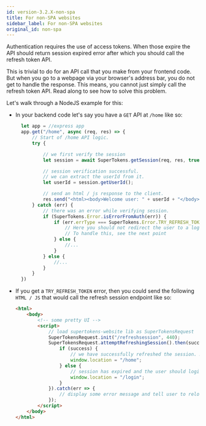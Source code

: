 ```yaml
---
id: version-3.2.X-non-spa
title: For non-SPA websites
sidebar_label: For non-SPA websites
original_id: non-spa
---
```


Authentication requires the use of access tokens. When those expire the API should return session expired error after which you should call the refresh token API. 

This is trivial to do for an API call that you make from your frontend code. But when you go to a webpage via your browser's address bar, you do not get to handle the response. This means, you cannot just simply call the refresh token API. Read along to see how to solve this problem.

Let's walk through a NodeJS example for this:
- In your backend code let's say you have a ```GET``` API at ```/home``` like so:
  ```js
    let app = //express app
    app.get("/home", async (req, res) => {
        // Start of /home API logic.
        try {

            // we first verify the session
            let session = await SuperTokens.getSession(req, res, true);

            // session verification successful.
            // we can extract the userId from it.
            let userId = session.getUserId();

            // send an html / js response to the client.
            res.send("<html><body>Welcome user: " + userId + "</body></html>");
        } catch (err) {
            // there was an error while verifying session.
            if (SuperTokens.Error.isErrorFromAuth(err)) {
                if (err.errType === SuperTokens.Error.TRY_REFRESH_TOKEN) {
                    // Here you should not redirect the user to a login page since their session might still be alive. It could just be that their access token has expired.
                    // To handle this, see the next point
                } else {
                    //...
                }
            } else {
                //...
            }
        }
    })
  ```
- If you get a ```TRY_REFRESH_TOKEN``` error, then you could send the following ```HTML / JS``` that would call the refresh session endpoint like so:
  ```html
  <html>
      <body>
          <!-- some pretty UI -->
          <script>
              // load supertokens-website lib as SuperTokensRequest
              SuperTokensRequest.init("/refreshsession", 440);
              SuperTokensRequest.attemptRefreshingSession().then(success => {
                  if (success) {
                      // we have successfully refreshed the session. Now we can reload the home page and it should work!
                      window.location = "/home";
                  } else {
                      // session has expired and the user should login again.
                      window.location = "/login";
                  }
              }).catch(err => {
                  // display some error message and tell user to reload the page.
              });
          </script>
      </body>
  </html>
  ```